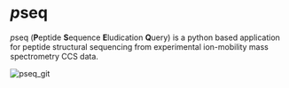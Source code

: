 # *p*seq
*p*seq (**P**eptide **S**equence **E**ludication **Q**uery) is a python based application for peptide structural sequencing from experimental ion-mobility mass spectrometry CCS data. 

![pseq_git](https://github.com/user-attachments/assets/93381ade-0a30-486b-8253-497d0c83a8be)
